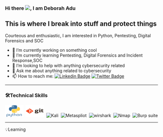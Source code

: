 ### Hi there <img src="https://raw.githubusercontent.com/MartinHeinz/MartinHeinz/master/wave.gif" width="30px">, I am Deborah Adu

This is where I break into stuff and protect things
---
Courteous and enthusiastic, I am interested in Python, Pentesting, Digital Forensics and SOC

- 🔭 I’m currently working on something cool
- 🌱 I’m currently learning Pentesting, Digital Forensics and Incident Response,SOC
- 🤔 I’m looking to help with anything cybersecurity related
- 💬 Ask me about anything related to cybersecurity 
- 📫 How to reach me: [![Linkedin Badge](https://img.shields.io/badge/-Linkedin-blue?style=flat&logo=Linkedin&logoColor=white)](https://www.linkedin.com/in/deborah-adu-korang/)
[![Twitter Badge](https://img.shields.io/badge/-Twitter-blue?style=flat&logo=Linkedin&logoColor=white)](https://twitter.com/She_is_faceless)
---
### :hammer_and_wrench:Technical Skills
<div>
  <img src="https://github.com/devicons/devicon/blob/master/icons/python/python-original-wordmark.svg" title="python" alt="python" width="60" height="40"/>&nbsp;
  <img src="https://github.com/devicons/devicon/blob/master/icons/git/git-original-wordmark.svg" title="Git" **alt="Git" width="60" height="40"/>&nbsp;
  <img src="https://www.unixmen.com/wp-content/uploads/2015/11/Kali_Linux_Logo.png" title="kali linux" alt="Kali" width="60" height="40"/>&nbsp;
  <img src="https://www.redeszone.net/app/uploads-redeszone.net/2016/11/metasploit_logo.png" title="Metaspliot" alt="Metaspliot" width="60" height="40"/>&nbsp;
  <img src="https://www.macupdate.com/images/icons512/23765.png" title="Wireshark" alt="wirshark" width="60" height="40"/>&nbsp;
  <img src="https://gcatoolkit.org/wp-content/uploads/2019/04/nmap-logo@2x.jpg" title="Nmap" alt="Nmap" width="60" height="40"/>&nbsp;
  <img src="https://portswigger.net/content/images/logos/burpsuite-twittercard.png" title="Burp suite" alt="Burp suite" width="60" height="40"/>
</div>

---
💡Learning

